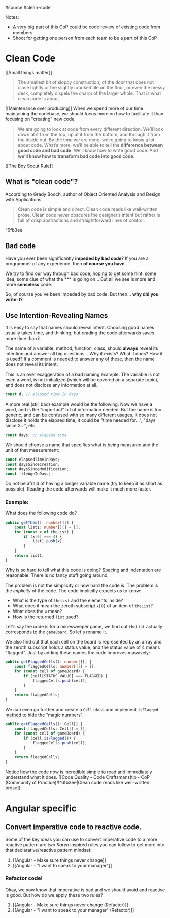 #source #clean-code

Notes:
* A very big part of this CoP could be code review of existing code from members
* Shoot for getting one person from each team to be a part of this CoP

# Clean Code

[[Small things matter]]

> The smallest bit of sloppy construction, of the door that does not close tightly or the slightly crooked tile on the floor, or even the messy desk, completely dispels the charm of the larger whole. That is what clean code is about.

[[Maintenance over producing]]
When we spend more of our time maintaining the codebase, we should focus more on how to facilitate it than focusing on "creating" new code. 

>We are going to look at code from every different direction. We’ll look down at it from the top, up at it from the bottom, and through it from the inside out. By the time we are done, we’re going to know a lot about code. What’s more, we’ll be able to tell the **difference between good code and bad code**. We’ll know how to write good code. And **we’ll know how to transform bad code into good code.**

[[The Boy Scout Rule]]

## What is "clean code"?

According to Grady Booch, author of Object Oriented Analysis and Design with Applications. 

>Clean code is simple and direct. Clean code reads like well-written prose. Clean code never obscures the designer’s intent but rather is full of crisp abstractions and straightforward lines of control.

^6fb3ee
## Bad code
Have you ever been significantly **impeded by bad code**? If you are a programmer of any experience, then **of course you have**. 

We try to find our way through bad code, hoping to get some hint, some idea, some clue of what the *** is going on... But all we see is more and more **senseless** code.

So, of course you've been impeded by bad code. But then... **why did you write it?**

## Use Intention-Revealing Names
It is easy to say that names should reveal intent. Choosing good names usually takes time, and thinking, but reading the code afterwards saves more time than it.

The name of a variable, method, function, class, should **always** reveal its intention and answer all big questions... Why it exists? What it does? How it is used? If a comment is needed to answer any of these, then the name does not reveal its intent.

This is an over exaggeration of a bad naming example. The variable is not even a word, is not initialized (which will be covered on a separate topic), and does not disclose any information at all.

```typescript
const d; // elapsed time in days
```

A more real (still bad) example would be the following. Now we have a word, and is the "important" bit of information needed. But the name is too generic, and can be confused with so many different usages, it does not disclose it holds the elapsed time, it could be "time needed for...", "days since X...", etc.

```typescript
const days; // elapsed time
```

We should choose a name that specifies what is being measured and the unit of that measurement:

```typescript
const elapsedTimeInDays;
const daysSinceCreation;
const daysSinceModification;
const fileAgeInDays;
```

Do not be afraid of having a longer variable name (try to keep it as short as possible). Reading the code afterwards will make it much more faster.

### Example:
What does the following code do?

```typescript
public getThem(): number[][] {
	const list1: number[][] = [];
    for (const x of theList) {
        if (x[0] === 4) {
            list1.push(x);
        }
    }
    return list1;
}
```

Why is so hard to tell what this code is doing? Spacing and indentation are reasonable. There is no fancy stuff going around. 

The problem is not the simplicity or how hard the code is. The problem is the *implicity* of the code. The code implicitly expects us to know:
* What is the type of `theList` and the elements inside? 
* What does it mean the zeroth subscript `x[0]` of an item of `theList`?
* What does the `4` mean?
* How is the returned `list` used?

Let's say the code is for a minesweeper game, we find out `theList` actually corresponds to the `gameBoard`. So let's rename it. 

We also find out that each cell on the board is represented by an array and the zeroth subscript holds a status value, and the status value of 4 means "flagged". Just by adding these names the code improves massively:

```typescript
public getFlaggedCells(): number[][] {
    const flaggedCells: number[][] = [];
    for (const cell of gameBoard) {
        if (cell[STATUS_VALUE] === FLAGGED) {
            flaggedCells.push(cell);
        }
    }
    return flaggedCells;
}
```

We can even go further and create a `Cell` class and implement `isFlagged` method to hide the "magic numbers".

```typescript
public getFlaggedCells(): Cell[] {
    const flaggedCells: Cell[] = [];
    for (const cell of gameBoard) {
        if (cell.isFlagged()) {
            flaggedCells.push(cell);
        }
    }
    return flaggedCells;
}
```

Notice how the code now is incredible simple to read and immediately understand what it does. [[Code Quality - Code Craftsmanship - CoP (Community of Practice)#^6fb3ee|Clean code reads like well-written prose]] 
# Angular specific
 
## Convert **imperative** code to **reactive** code.

Some of the key ideas you can use to convert imperative code to a more reactive pattern are two *Karen* inspired rules you can follow to get more into that declarative/reactive pattern mindset:

1. [[Angular - Make sure things never change]]
2. [[Angular - "I want to speak to your manager"]]
### Refactor code!
Okay, we now know that imperative is bad and we should avoid and reactive is good. But how do we apply these two rules?

1. [[Angular - Make sure things never change (Refactor)]]
2. [[Angular - "I want to speak to your manager" (Refactor)]]
